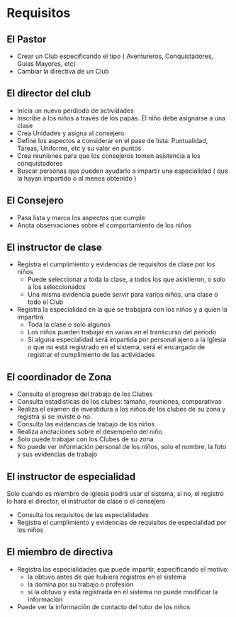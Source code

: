 # Requisitos

## El Pastor
- Crear un Club especificando el tipo ( Aventureros, Conquistadores, Guias Mayores, etc)
- Cambiar la directiva de un Club 

## El director del club 
- Inicia un nuevo perdiodo de actividades 
- Inscribe a los niños a través de los papás. El niño debe asignarse a una clase
- Crea Unidades y asigna al consejero.  
- Define los aspectos a considerar en el pase de lista: Puntualidad, Tareas, Uniforme, etc y su valor en puntos 
- Crea reuniones para que los consejeros tomen asistencia a los conquistadores
- Buscar personas que pueden ayudarlo a impartir una especialidad ( que la hayan impartido o al menos obtenido )

## El Consejero
- Pasa lista y marca los aspectos que cumple 
- Anota observaciones sobre el comportamiento de los niños

## El instructor de clase
- Registra el cumplimiento y evidencias de requisitos de clase por los niños
  - Puede seleccionar a toda la clase, a todos los que asistieron, o solo a los seleccionados
  - Una misma evidencia puede servir para varios niños, una clase o todo el Club
- Registra la especialidad en la que se trabajará con los niños y a quien la impartirá
  - Toda la clase o solo algunos
  - Los niños pueden trabajar en varias en el transcurso del período
  - Si alguna especialidad será impartida por personal ajeno a la Iglesia o que no está registrado en el sistema, será el encargado de registrar el cumplimiento de las actividades

## El coordinador de Zona
- Consulta el progreso del trabajo de los Clubes
- Consulta estadisticas de los clubes: tamaño, reuniones, comparativas
- Realiza el examen de investidura a los niños de los clubes de su zona y registra si se inviste o no.
- Consulta las evidencias de trabajo de los niños
- Realiza anotaciones sobre el desempeño del niño
- Solo puede trabajar con los Clubes de su zona
- No puede ver información personal de los niños, solo el nombre, la foto y sus evidencias de trabajo

## El instructor de especialidad
Solo cuando es miembro de iglesia podrá usar el sistema, si no, el registro lo hará el director, el instructor de clase o el consejero 
- Consulta los requisitos de las especialidades
- Registra el cumplimiento y evidencias de requisitos de especialidad por los niños

## El miembro de directiva
- Registra las especialidades que puede impartir, especificando el motivo:
  - la obtuvo antes de que hubiera registros en el sistema
  - la domina por su trabajo o profesión
  - si la obtuvo y está registrada en el sistema no puede modificar la información
- Puede ver la información de contacto del tutor de los niños


